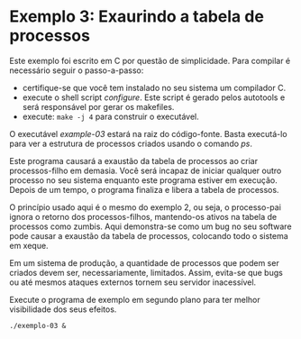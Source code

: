 # Exemplo 3: Exaurindo a tabela de processos

Este exemplo foi escrito em C por questão de simplicidade. Para compilar é
necessário seguir o passo-a-passo:

- certifique-se que você tem instalado no seu sistema um compilador C.
- execute o shell script _configure_. Este script é gerado pelos autotools e
  será responsável por gerar os makefiles.
- execute: `make -j 4` para construir o executável.

O executável _example-03_ estará na raiz do código-fonte. Basta executá-lo para
ver a estrutura de processos criados usando o comando _ps_.

Este programa causará a exaustão da tabela de processos ao criar processos-filho
em demasia. Você será incapaz de iniciar qualquer outro processo no seu sistema
enquanto este programa estiver em execução. Depois de um tempo, o programa
finaliza e libera a tabela de processos.

O princípio usado aqui é o mesmo do exemplo 2, ou seja, o processo-pai ignora o
retorno dos processos-filhos, mantendo-os ativos na tabela de processos como
zumbis. Aqui demonstra-se como um bug no seu software pode causar a exaustão da
tabela de processos, colocando todo o sistema em xeque.

Em um sistema de produção, a quantidade de processos que podem ser criados devem
ser, necessariamente, limitados. Assim, evita-se que bugs ou até mesmos ataques
externos tornem seu servidor inacessível.

Execute o programa de exemplo em segundo plano para ter melhor visibilidade dos
seus efeitos.

```shellscript
./exemplo-03 &
```
